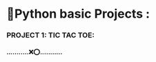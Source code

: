 <h1>🐍Python basic Projects :</br></h1>
<h3>PROJECT 1: TIC TAC TOE:<br></h3>
<h4>...........❌⭕...........</h4>




